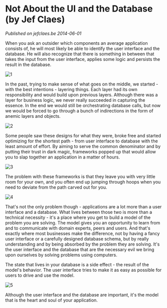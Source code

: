 # Not About the UI and the Database (by Jef Claes)

_Published on jefclaes.be 2014-06-01_

When you ask an outsider which components an average application consists of, he will most likely be able to identify the user interface and the database. He will also recognize that there is something in between that takes the input from the user interface, applies some logic and persists the result in the database.

![1](images/jef-claes/2/1.png)

In the past, trying to make sense of what goes on the middle, we started - with the best intentions - layering things. Each layer had its own responsibility and would build upon previous layers. Although there was a layer for business logic, we never really succeeded in capturing the essence. In the end we would still be orchestrating database calls, but now we would be forced to go through a bunch of indirections in the form of anemic layers and objects.

![2](images/jef-claes/2/2.png)

Some people saw these designs for what they were, broke free and started optimizing for the shortest path - from user interface to database with the least amount of effort. By aiming to serve the common denominator and by putting their trust in dark magic, frameworks popped up that would allow you to slap together an application in a matter of hours.

![3](images/jef-claes/2/3.png)

The problem with these frameworks is that they leave you with very little room for your own, and you often end up jumping through hoops when you need to deviate from the path carved out for you.

![4](images/jef-claes/2/4.png)

That's not the only problem though - applications are a lot more than a user interface and a database. What lives between those two is more than a technical necessity - it's a place where you get to build a model of the problem you are solving. The model gives you an opportunity to learn from and to communicate with domain experts, peers and users. And that's exactly where most businesses make the difference, not by having a fancy user interface or a carefully designed database schema, but by really understanding and by being absorbed by the problem they are solving. It's the user interface and the database that are the necessary evil we bring upon ourselves by solving problems using computers.

The state that lives in your database is a side effect - the result of the model's behavior. The user interface tries to make it as easy as possible for users to drive and use the model.

![5](images/jef-claes/2/5.png)

Although the user interface and the database are important, it's the model that is the heart and soul of your application.
